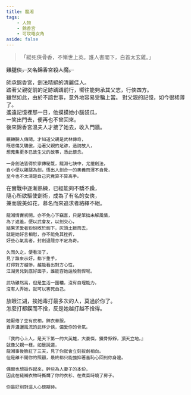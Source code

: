 ```yaml
---
title: 龍湘
tags:
    - 人物
    - 錦香宮
    - 可攻略女角
aside: false
---
```


<ChTabs position="top">
  <ChTab title="龍湘" :name="{
    nameZh: '龍湘',
    nameEn: 'Long Xiang',
    position: 'right'
  }" 
  :image="{
    src: '/images/characters/girl_8/normal.png',
    position: 'right',
    anima: false
  }"
  :attributes="{
    table: [
    { label: '用來展示', value: '標題顏色', isTitle: true },
    { label: '性別', value: '女' },
    { label: '年齡', value: '不明，可能18上下' },
    {value: '稱號',isTitle: true},
    {value: '錦香宮殺人魔、湘姊'},
    { value: '關係',isTitle: true },
    { value: '龍淵(父親)' },
    { value: '溫夫人(師傅)' },
    { value: '畫中仙(師姐)' },
    { value: '趙活(臭弟)' },
    ],
    position: 'left'
  }"
  />
  <ChTab title="吃雞腿"
  :name="{
    nameZh: '吃雞腿',
    nameEn: 'Chī jītuǐ',
    position: 'left'
  }" 
  :image="{
    src: '/images/characters/girl_8/girl8_drumstick.png',
    position: 'center',
    anima: true
  }"/>
  <ChTab title="大笑"
  :name="{
    nameZh: '大笑',
    nameEn: 'Laugh heartily',
    position: 'left'
  }" 
  :image="{
    src: '/images/characters/girl_8/laugh2.png',
    position: 'center',
    anima: true
  }"/>
  <ChTab title="戰鬥"
  :name="{
    nameZh: '戰鬥',
    nameEn: 'Fight',
    position: 'left'
  }" 
  :image="{
    src: '/images/characters/girl_8/angry3.png',
    position: 'center',
    anima: true
  }"/>
</ChTabs>

<!-- # 龍湘 -->

> 「縱死俠骨香，不慚世上英。誰人書閣下，白首太玄雞。」

~~雞腿俠，又名錦香宮殺人魔。~~

<Tabs>
  <Tab title="列傳一">
    師承錦香宮，劍法精絕的清麗佳人。<br>
    踏著父親從前的足跡踽踽前行，嚮往能夠承其父志，行俠四方。<br>
    雖然如此，由於不諳世事，意外地容易受騙上當。
  </Tab>
  <Tab title="列傳二">
    對父親的記憶，如今很稀薄了。<br>
    遙遠記憶裡那一日，他摸摸她小腦袋瓜，<br>
	一笑出門去，便再也不曾回來。<br>
    後來錦香宮溫夫人才接了她去，收入門牆。
    
    輾轉聽人傳聞，才知道父親是武林傳奇，
	既悲傷又驕傲，沿著父親的足跡，造訪故人，
	想蒐集更多已故生父的故事，憑此懷念。
    
    一身劍法皆得於家傳秘笈，龍淵七訣中，尤擅劍法，
	自小便以雞腿為劍，悟出人劍合一的奧義而渾不自覺，
	至今也不太清楚自己究竟算不算高手。
  </Tab>
  <Tab title="列傳三">
    在實戰中逐漸熟練，已經能夠不驕不躁，<br>
	隨心所欲驅使劍術，成為了有名的女俠，<br>
	兼而貌美如花，慕名而來追求者絡繹不絕。
    
    龍湘情竇初開，亦不免心下竊喜，只是笨拙未解風情，
	為了遮羞，便以武會友，以劍交心，
	結果求愛者紛紛敗於劍下，灰頭土臉而去，
	就是她好言相慰，亦不能免其挫折，
	好些心氣高者，封劍退隱亦不足為奇。
    
    久而久之，便看淡了，
	見了誰來示好，都下重手，
	打得對方越慘，越能看出對方心性，
	江湖男兒到底好面子，誰能容她這般剽悍呢。
    
    武功雖然高，但是生活一團糟，沒有自理能力，
	沒有人弄她，就可以害死自己。
  </Tab>
  <Tab title="列傳四">
    放眼江湖，挨她毒打最多次的人，莫過於你了。<br>
    怎麼打都鍥而不捨，反是她越打越不捨得。
    
    她厭倦了空有皮相，錦衣華服，
	賣弄瀟灑風流的武林少俠，偏愛你的骨氣。
    
    『我的心上人，是天下第一的大英雄，大豪傑，鐵骨錚錚，頂天立地。』
	就像父親一樣，如是說道，
	龍湘事後臉紅了三天，見了你就會立刻拔劍相向。
    但是離不開你的照顧，最終都只能強抑著羞恥心回到你身邊。
    
    偶爾也想振作起來，幹些為人妻子的本份，
	因此在縫補衣物時撕爛了你的衣衫、在煮菜時燒了房子。
    
    你最好別對這人心懷期待。
  </Tab>
</Tabs>
